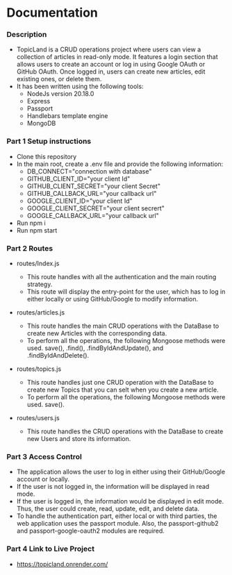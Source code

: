 # Documentation

### Description

- TopicLand is a CRUD operations project where users can view a collection of articles in read-only mode. It features a login section that allows users to create an account or log in using Google OAuth or GitHub OAuth. Once logged in, users can create new articles, edit existing ones, or delete them.
- It has been written using the following tools:
    - NodeJs version 20.18.0
    - Express
    - Passport
    - Handlebars template engine
    - MongoDB

### Part 1 Setup instructions

- Clone this repository
- In the main root, create a .env file and provide the following information:
    - DB_CONNECT="connection with database"
    - GITHUB_CLIENT_ID="your client Id"
    - GITHUB_CLIENT_SECRET="your client Secret"
    - GITHUB_CALLBACK_URL="your callback url"
    - GOOGLE_CLIENT_ID="your client Id"
    - GOOGLE_CLIENT_SECRET="your client secrert"
    - GOOGLE_CALLBACK_URL="your callback url"
- Run npm i
- Run npm start

### Part 2 Routes

- routes/Index.js
    - This route handles with all the authentication and the main routing strategy.
    - This route will display the entry-point for the user, which has to log in either locally or using GitHub/Google to modify information.
   
- routes/articles.js
   - This route handles the main CRUD operations with the DataBase to create new Articles with the corresponding data.
   - To perform all the operations, the following Mongoose methods were used. save(), .find(), .findByIdAndUpdate(), and .findByIdAndDelete().

- routes/topics.js
    - This route handles just one CRUD operation with the DataBase to create new Topics that you can selt when you create a new article.
    - To perform all the operations, the following Mongoose methods were used. save().

- routes/users.js
    - This route handles the CRUD operations with the DataBase to create new Users and store its information.

### Part 3 Access Control

- The application allows the user to log in either using their GitHub/Google account or locally.
- If the user is not logged in, the information will be displayed in read mode.
- If the user is logged in, the information would be displayed in edit mode. Thus, the user could create, read, update, edit, and delete data.
- To handle the authentication part, either local or with third parties, the web application uses the passport module. Also, the passport-github2 and passport-google-oauth2 modules are required.


### Part 4 Link to Live Project

- https://topicland.onrender.com/
